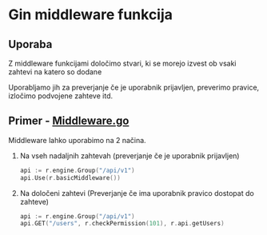# Gin middleware funkcija

## Uporaba 
Z middleware funkcijami določimo stvari, ki se morejo izvest ob vsaki zahtevi na katero so dodane

Uporabljamo jih za preverjanje če je uporabnik prijavljen, preverimo pravice, izločimo podvojene zahteve itd.


## Primer - [Middleware.go](Middleware.go)
Middleware lahko uporabimo na 2 načina.

 1. Na vseh nadaljnih zahtevah (preverjanje če je uporabnik prijavljen)
 
    ```go 
    api := r.engine.Group("/api/v1")
    api.Use(r.basicMiddleware())
    ```
 
 2. Na določeni zahtevi (Preverjanje če ima uporabnik pravico dostopat do zahteve)
 
    ```go
    api := r.engine.Group("/api/v1")
    api.GET("/users", r.checkPermission(101), r.api.getUsers)
    ```